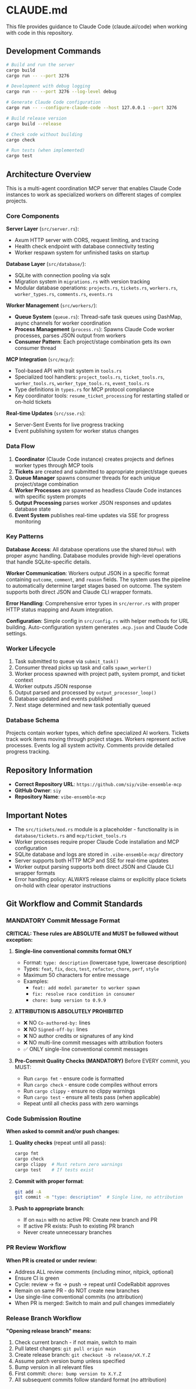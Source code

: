 # CLAUDE.md

This file provides guidance to Claude Code (claude.ai/code) when working with code in this repository.

## Development Commands

```bash
# Build and run the server
cargo build
cargo run -- --port 3276

# Development with debug logging
cargo run -- --port 3276 --log-level debug

# Generate Claude Code configuration
cargo run -- --configure-claude-code --host 127.0.0.1 --port 3276

# Build release version
cargo build --release

# Check code without building
cargo check

# Run tests (when implemented)
cargo test
```

## Architecture Overview

This is a multi-agent coordination MCP server that enables Claude Code instances to work as specialized workers on different stages of complex projects.

### Core Components

**Server Layer** (`src/server.rs`):
- Axum HTTP server with CORS, request limiting, and tracing
- Health check endpoint with database connectivity testing
- Worker respawn system for unfinished tasks on startup

**Database Layer** (`src/database/`):
- SQLite with connection pooling via sqlx
- Migration system in `migrations.rs` with version tracking
- Modular database operations: `projects.rs`, `tickets.rs`, `workers.rs`, `worker_types.rs`, `comments.rs`, `events.rs`

**Worker Management** (`src/workers/`):
- **Queue System** (`queue.rs`): Thread-safe task queues using DashMap, async channels for worker coordination
- **Process Management** (`process.rs`): Spawns Claude Code worker processes, parses JSON output from workers
- **Consumer Pattern**: Each project/stage combination gets its own consumer thread

**MCP Integration** (`src/mcp/`):
- Tool-based API with trait system in `tools.rs`
- Specialized tool handlers: `project_tools.rs`, `ticket_tools.rs`, `worker_tools.rs`, `worker_type_tools.rs`, `event_tools.rs`
- Type definitions in `types.rs` for MCP protocol compliance
- Key coordinator tools: `resume_ticket_processing` for restarting stalled or on-hold tickets

**Real-time Updates** (`src/sse.rs`):
- Server-Sent Events for live progress tracking
- Event publishing system for worker status changes

### Data Flow

1. **Coordinator** (Claude Code instance) creates projects and defines worker types through MCP tools
2. **Tickets** are created and submitted to appropriate project/stage queues
3. **Queue Manager** spawns consumer threads for each unique project/stage combination
4. **Worker Processes** are spawned as headless Claude Code instances with specific system prompts
5. **Output Processing** parses worker JSON responses and updates database state
6. **Event System** publishes real-time updates via SSE for progress monitoring

### Key Patterns

**Database Access**: All database operations use the shared `DbPool` with proper async handling. Database modules provide high-level operations that handle SQLite-specific details.

**Worker Communication**: Workers output JSON in a specific format containing `outcome`, `comment`, and `reason` fields. The system uses the pipeline to automatically determine target stages based on outcome. The system supports both direct JSON and Claude CLI wrapper formats.

**Error Handling**: Comprehensive error types in `src/error.rs` with proper HTTP status mapping and Axum integration.

**Configuration**: Simple config in `src/config.rs` with helper methods for URL building. Auto-configuration system generates `.mcp.json` and Claude Code settings.

### Worker Lifecycle

1. Task submitted to queue via `submit_task()`
2. Consumer thread picks up task and calls `spawn_worker()`
3. Worker process spawned with project path, system prompt, and ticket context
4. Worker outputs JSON response
5. Output parsed and processed by `output_processor_loop()`
6. Database updated and events published
7. Next stage determined and new task potentially queued

### Database Schema

Projects contain worker types, which define specialized AI workers. Tickets track work items moving through project stages. Workers represent active processes. Events log all system activity. Comments provide detailed progress tracking.

## Repository Information

- **Correct Repository URL**: `https://github.com/siy/vibe-ensemble-mcp`
- **GitHub Owner**: `siy`
- **Repository Name**: `vibe-ensemble-mcp`

## Important Notes

- The `src/tickets/mod.rs` module is a placeholder - functionality is in `database/tickets.rs` and `mcp/ticket_tools.rs`
- Worker processes require proper Claude Code installation and MCP configuration
- SQLite database and logs are stored in `.vibe-ensemble-mcp/` directory
- Server supports both HTTP MCP and SSE for real-time updates
- Worker output parsing supports both direct JSON and Claude CLI wrapper formats
- Error handling policy: ALWAYS release claims or explicitly place tickets on-hold with clear operator instructions

## Git Workflow and Commit Standards

### MANDATORY Commit Message Format
**CRITICAL: These rules are ABSOLUTE and MUST be followed without exception:**

1. **Single-line conventional commits format ONLY**
   - Format: `type: description` (lowercase type, lowercase description)
   - Types: `feat`, `fix`, `docs`, `test`, `refactor`, `chore`, `perf`, `style`
   - Maximum 50 characters for entire message
   - Examples:
     - `feat: add model parameter to worker spawn`
     - `fix: resolve race condition in consumer`
     - `chore: bump version to 0.9.9`

2. **ATTRIBUTION IS ABSOLUTELY PROHIBITED**
   - ❌ NO `Co-authored-by:` lines
   - ❌ NO `Signed-off-by:` lines
   - ❌ NO author credits or signatures of any kind
   - ❌ NO multi-line commit messages with attribution footers
   - ✅ ONLY single-line conventional commit messages

3. **Pre-Commit Quality Checks (MANDATORY)**
   Before EVERY commit, you MUST:
   - Run `cargo fmt` - ensure code is formatted
   - Run `cargo check` - ensure code compiles without errors
   - Run `cargo clippy` - ensure no clippy warnings
   - Run `cargo test` - ensure all tests pass (when applicable)
   - Repeat until all checks pass with zero warnings

### Code Submission Routine

**When asked to commit and/or push changes:**

1. **Quality checks** (repeat until all pass):
   ```bash
   cargo fmt
   cargo check
   cargo clippy  # Must return zero warnings
   cargo test    # If tests exist
   ```

2. **Commit with proper format**:
   ```bash
   git add -A
   git commit -m "type: description"  # Single line, no attribution
   ```

3. **Push to appropriate branch**:
   - If on `main` with no active PR: Create new branch and PR
   - If active PR exists: Push to existing PR branch
   - Never create unnecessary branches

### PR Review Workflow

**When PR is created or under review:**
- Address ALL review comments (including minor, nitpick, optional)
- Ensure CI is green
- Cycle: review → fix → push → repeat until CodeRabbit approves
- Remain on same PR - do NOT create new branches
- Use single-line conventional commits (no attribution)
- When PR is merged: Switch to main and pull changes immediately

### Release Branch Workflow

**"Opening release branch" means:**
1. Check current branch - if not main, switch to main
2. Pull latest changes: `git pull origin main`
3. Create release branch: `git checkout -b release/vX.Y.Z`
4. Assume patch version bump unless specified
5. Bump version in all relevant files
6. First commit: `chore: bump version to X.Y.Z`
7. All subsequent commits follow standard format (no attribution)